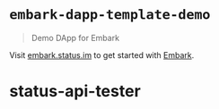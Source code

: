 # `embark-dapp-template-demo`

> Demo DApp for Embark

Visit [embark.status.im](https://embark.status.im/) to get started with
[Embark](https://github.com/embark-framework/embark).
# status-api-tester
